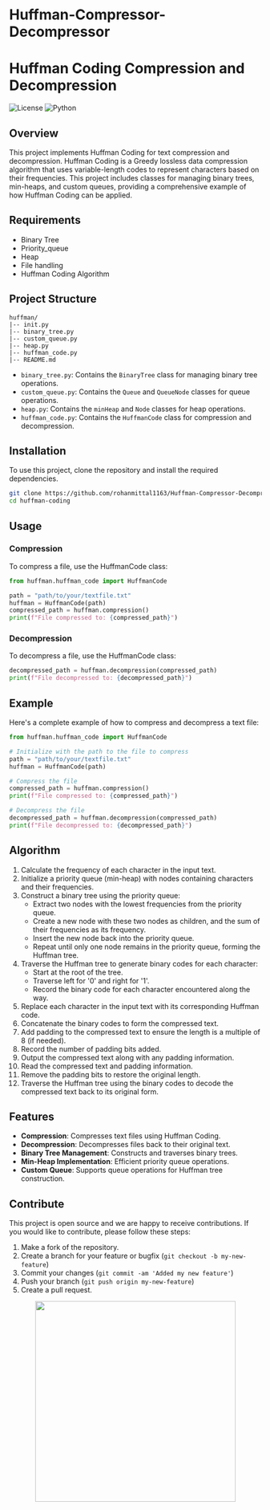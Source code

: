 # Huffman-Compressor-Decompressor
# Huffman Coding Compression and Decompression

![License](https://img.shields.io/badge/license-MIT-green)
![Python](https://img.shields.io/badge/python-3.8%2B-blue)

## Overview

This project implements Huffman Coding for text compression and decompression. Huffman Coding is a Greedy lossless data compression algorithm that uses variable-length codes to represent characters based on their frequencies. This project includes classes for managing binary trees, min-heaps, and custom queues, providing a comprehensive example of how Huffman Coding can be applied.

## Requirements 

- Binary Tree 
- Priority_queue
- Heap
- File handling
- Huffman Coding Algorithm

## Project Structure

```
huffman/
|-- init.py
|-- binary_tree.py
|-- custom_queue.py
|-- heap.py
|-- huffman_code.py
|-- README.md
```


- `binary_tree.py`: Contains the `BinaryTree` class for managing binary tree operations.
- `custom_queue.py`: Contains the `Queue` and `QueueNode` classes for queue operations.
- `heap.py`: Contains the `minHeap` and `Node` classes for heap operations.
- `huffman_code.py`: Contains the `HuffmanCode` class for compression and decompression.

## Installation

To use this project, clone the repository and install the required dependencies.

```bash
git clone https://github.com/rohanmittal1163/Huffman-Compressor-Decompressor.git
cd huffman-coding
```

## Usage
### Compression
To compress a file, use the HuffmanCode class:

```python
from huffman.huffman_code import HuffmanCode

path = "path/to/your/textfile.txt"
huffman = HuffmanCode(path)
compressed_path = huffman.compression()
print(f"File compressed to: {compressed_path}")
```

### Decompression
To decompress a file, use the HuffmanCode class:

```python
decompressed_path = huffman.decompression(compressed_path)
print(f"File decompressed to: {decompressed_path}")
```

## Example
Here's a complete example of how to compress and decompress a text file:
```python
from huffman.huffman_code import HuffmanCode

# Initialize with the path to the file to compress
path = "path/to/your/textfile.txt"
huffman = HuffmanCode(path)

# Compress the file
compressed_path = huffman.compression()
print(f"File compressed to: {compressed_path}")

# Decompress the file
decompressed_path = huffman.decompression(compressed_path)
print(f"File decompressed to: {decompressed_path}")
```
## Algorithm
1. Calculate the frequency of each character in the input text.
2. Initialize a priority queue (min-heap) with nodes containing characters and their frequencies.
3. Construct a binary tree using the priority queue:
     - Extract two nodes with the lowest frequencies from the priority queue.
     - Create a new node with these two nodes as children, and the sum of their frequencies as its frequency.
     - Insert the new node back into the priority queue.
     - Repeat until only one node remains in the priority queue, forming the Huffman tree.
4. Traverse the Huffman tree to generate binary codes for each character:
     - Start at the root of the tree.
     - Traverse left for '0' and right for '1'.
     - Record the binary code for each character encountered along the way.
5. Replace each character in the input text with its corresponding Huffman code.
6. Concatenate the binary codes to form the compressed text.
7. Add padding to the compressed text to ensure the length is a multiple of 8 (if needed).
8. Record the number of padding bits added.
9. Output the compressed text along with any padding information.
10. Read the compressed text and padding information.
11. Remove the padding bits to restore the original length.
12. Traverse the Huffman tree using the binary codes to decode the compressed text back to its original form.


## Features

- **Compression**: Compresses text files using Huffman Coding.
- **Decompression**: Decompresses files back to their original text.
- **Binary Tree Management**: Constructs and traverses binary trees.
- **Min-Heap Implementation**: Efficient priority queue operations.
- **Custom Queue**: Supports queue operations for Huffman tree construction.
  
##  Contribute
This project is open source and we are happy to receive contributions. If you would like to contribute, please follow these steps:

1. Make a fork of the repository.
2. Create a branch for your feature or bugfix (`git checkout -b my-new-feature`)
3. Commit your changes (`git commit -am 'Added my new feature'`)
4. Push your branch (`git push origin my-new-feature`)
5. Create a pull request.

<p align="center">
  <img src="https://user-images.githubusercontent.com/104341274/210186277-0d434bb0-80c0-43a9-b6b0-2e42e18c31a9.png" width="400" />
</p>
